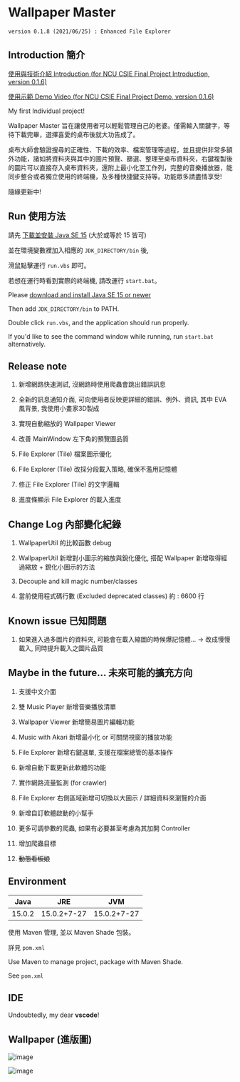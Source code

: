 # Wallpaper Master

`version 0.1.8 (2021/06/25) : Enhanced File Explorer`

## Introduction 簡介

[使用與技術介紹 Introduction (for NCU CSIE Final Project Introduction, version 0.1.6)](https://drive.google.com/file/d/1A1tRqz0CPOHCmy4RV9ET-W0nfSnqViEc/view?usp=sharing)

[使用示範 Demo Video (for NCU CSIE Final Project Demo, version 0.1.6)](https://drive.google.com/file/d/1x6VS8rtZH1xRogoARr1NJ8jrX-ND6anc/view?usp=sharing)

My first Individual project!

Wallpaper Master 旨在讓使用者可以輕鬆管理自己的老婆。僅需輸入關鍵字，等待下載完畢，選擇喜愛的桌布後就大功告成了。

桌布大師會驗證搜尋的正確性、下載的效率、檔案管理等過程，並且提供非常多額外功能，諸如將資料夾與其中的圖片預覽、篩選、整理至桌布資料夾，右鍵複製後的圖片可以直接存入桌布資料夾，還附上最小化至工作列，完整的音樂播放器，能同步整合或者獨立使用的終端機，及多種快捷鍵支持等。功能眾多請盡情享受!

隨緣更新中!

## Run 使用方法

請先 [下載並安裝 Java SE 15](https://www.oracle.com/tw/java/technologies/javase-downloads.html) (大於或等於 15 皆可)

並在環境變數裡加入相應的 `JDK_DIRECTORY/bin` 後,

滑鼠點擊運行 `run.vbs` 即可。

若想在運行時看到實際的終端機, 請改運行 `start.bat`。

Please [download and install Java SE 15 or newer](https://www.oracle.com/tw/java/technologies/javase-downloads.html)

Then add `JDK_DIRECTORY/bin` to PATH.

Double click `run.vbs`, and the application should run properly.

If you'd like to see the command window while running, run `start.bat` alternatively.

## Release note

1. 新增網路快速測試, 沒網路時使用爬蟲會跳出錯誤訊息

2. 全新的訊息通知介面, 可向使用者反映更詳細的錯誤、例外、資訊, 其中 EVA 風背景, 我使用小畫家3D製成

3. 實現自動縮放的 Wallpaper Viewer

4. 改善 MainWindow 左下角的預覽圖品質

5. File Explorer (Tile) 檔案圖示優化

6. File Explorer (Tile) 改採分段載入策略, 確保不濫用記憶體

7. 修正 File Explorer (Tile) 的文字邏輯

8. 進度條顯示 File Explorer 的載入進度

## Change Log 內部變化紀錄

1. WallpaperUtil 的比較函數 debug

2. WallpaperUtil 新增對小圖示的縮放與銳化優化, 搭配 Wallpaper 新增取得經過縮放 + 銳化小圖示的方法

4. Decouple and kill magic number/classes

5. 當前使用程式碼行數 (Excluded deprecated classes) 約 : 6600 行

## Known issue 已知問題

1. 如果進入過多圖片的資料夾, 可能會在載入縮圖的時候爆記憶體... -> 改成慢慢載入, 同時提升載入之圖片品質

## Maybe in the future... 未來可能的擴充方向

1. 支援中文介面

2. 雙 Music Player 新增音樂播放清單

3. Wallpaper Viewer 新增簡易圖片編輯功能

4. Music with Akari 新增最小化 or 可關閉視窗的播放功能

5. File Explorer 新增右鍵選單, 支援在檔案總管的基本操作

6. 新增自動下載更新此軟體的功能

7. 實作網路流量監測 (for crawler)

8. File Explorer 右側區域新增可切換以大圖示 / 詳細資料來瀏覽的介面

9. 新增自訂軟體啟動的小幫手

10. 更多可調參數的爬蟲, 如果有必要甚至考慮為其加開 Controller

11. 增加爬蟲目標

12. ~~動態看板娘~~

## Environment

Java|JRE|JVM
-|:-:|-
15.0.2|15.0.2+7-27|15.0.2+7-27

使用 Maven 管理, 並以 Maven Shade 包裝。

詳見 `pom.xml`

Use Maven to manage project, package with Maven Shade.

See `pom.xml`

## IDE

Undoubtedly, my dear **vscode**!

## Wallpaper (進版圖)

![image](https://i.imgur.com/UreV98s.jpg)

![image](https://i.imgur.com/RDgpUhs.jpg)
